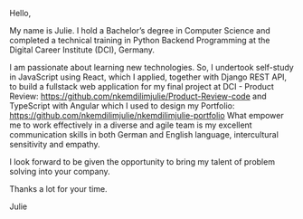 Hello,

My name is Julie. I hold a Bachelor’s degree in Computer Science and completed a technical training in Python Backend Programming at the Digital Career Institute (DCI), Germany.

I am  passionate about learning new technologies. So, I undertook self-study in JavaScript using React, which I applied, together with Django REST API,  to build a fullstack web application for my final project at DCI - Product Review: https://github.com/nkemdilimjulie/Product-Review-code and TypeScript with Angular which I used to design my Portfolio: https://github.com/nkemdilimjulie/nkemdilimjulie-portfolio
What empower me to work effectively in a diverse and agile team is my excellent communication skills in both German and English language, intercultural sensitivity and empathy. 

I look forward to be given the opportunity to bring my talent of problem solving into your company.

Thanks a lot for your time.

Julie
